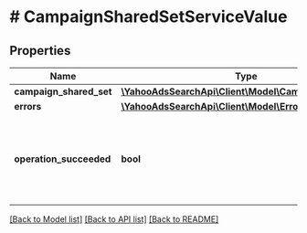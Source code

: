 # # CampaignSharedSetServiceValue

## Properties

Name | Type | Description | Notes
------------ | ------------- | ------------- | -------------
**campaign_shared_set** | [**\YahooAdsSearchApi\Client\Model\CampaignSharedSet**](CampaignSharedSet.md) |  | [optional] 
**errors** | [**\YahooAdsSearchApi\Client\Model\Error[]**](Error.md) |  | [optional] 
**operation_succeeded** | **bool** | &lt;ja&gt;処理結果を表示します。&lt;/ja&gt;&lt;br&gt;&lt;en&gt;Showing operation results&lt;/en&gt; | [optional] 

[[Back to Model list]](../../README.md#documentation-for-models) [[Back to API list]](../../README.md#documentation-for-api-endpoints) [[Back to README]](../../README.md)


